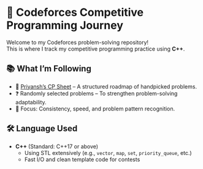   # 🚀 Codeforces Competitive Programming Journey

Welcome to my Codeforces problem-solving repository!  
This is where I track my competitive programming practice using **C++**.

## 📚 What I’m Following

- 🔗 [Priyansh’s CP Sheet](https://www.tle-eliminators.com/cp-sheet) – A structured roadmap of handpicked problems.
- ❓ Randomly selected problems – To strengthen problem-solving adaptability.
- 🎯 Focus: Consistency, speed, and problem pattern recognition.

## 🛠️ Language Used

- **C++** (Standard: C++17 or above)
  - Using STL extensively (e.g., `vector`, `map`, `set`, `priority_queue`, etc.)
  - Fast I/O and clean template code for contests


